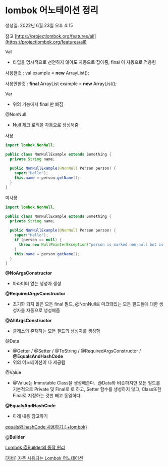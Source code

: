 # lombok 어노테이션 정리

생성일: 2022년 6월 23일 오후 4:15

참고 [https://projectlombok.org/features/all](https://projectlombok.org/features/all)

Val

- 타입을 명시적으로 선언하지 않아도 자동으로 잡아줌, final 이 자동으로 적용됨

사용한것 : val example = **new** ArrayList<String>();

사용안한것 : **final** ArrayList<String> example = **new** ArrayList<String>();

Var 

- 위의 기능에서 final 만 빠짐

@NonNull

- Null 체크 로직을 자동으로 생성해줌

사용

```java
import lombok.NonNull;

public class NonNullExample extends Something {
  private String name;
  
  public NonNullExample(@NonNull Person person) {
    super("Hello");
    this.name = person.getName();
  }
}
```

미사용

```java
import lombok.NonNull;

public class NonNullExample extends Something {
  private String name;
  
  public NonNullExample(@NonNull Person person) {
    super("Hello");
    if (person == null) {
      throw new NullPointerException("person is marked non-null but is null");
    }
    this.name = person.getName();
  }
}
```

**@NoArgsConstructor**

- 파라미터 없는 생성자 생성

**@RequiredArgsConstructor**

- 초기화 되지 않은 모든 final 필드, @NonNull로 마크돼있는 모든 필드들에 대한 생성자를 자동으로 생성해줌

**@AllArgsConstructor**

- 클래스의 존재하는 모든 필드의 생성자를 생성함

@Data

- @Getter / @Setter / @ToString / @RequiredArgsConstructor / **@EqualsAndHashCode**
- 위의 어노테이션이 다 제공됨

@Value

- @Value는 Immutable Class을 생성해준다.  @Data와 비슷하지만 모든 필드를 기본적으로
Private 및 Final로 로 하고, Setter 함수를 생성하지 않고, Class또한 Final로 지정하는 것만 빼고 동일하다.

**@EqualsAndHashCode**

- 아래 내용 참고하기

[equals와 hashCode 사용하기 ( +lombok)](https://jojoldu.tistory.com/134)

@**Builder**

[Lombok @Builder의 동작 원리](https://velog.io/@park2348190/Lombok-Builder%EC%9D%98-%EB%8F%99%EC%9E%91-%EC%9B%90%EB%A6%AC)

[[자바] 자주 사용되는 Lombok 어노테이션](https://www.daleseo.com/lombok-popular-annotations/)